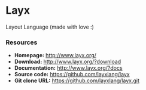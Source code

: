 Layx
====

Layout Language (made with love :)

### Resources

- **Homepage:** <http://www.layx.org/>
- **Download:** <http://www.layx.org/?download>
- **Documentation:** <http://www.layx.org/?docs>
- **Source code:** <https://github.com/layxlang/layx>
- **Git clone URL:** <https://github.com/layxlang/layx.git>
